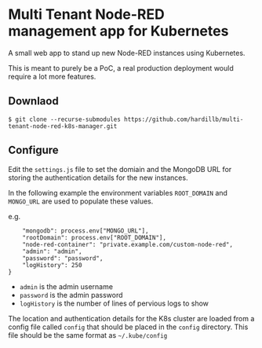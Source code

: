 # Multi Tenant Node-RED management app for Kubernetes

A small web app to stand up new Node-RED instances using Kubernetes.

This is meant to purely be a PoC, a real production deployment would require a lot
more features.

## Downlaod

```
$ git clone --recurse-submodules https://github.com/hardillb/multi-tenant-node-red-k8s-manager.git
```

## Configure

Edit the `settings.js` file to set the domiain and the MongoDB URL for storing the authentication details for the new instances.

In the following example the environment variables `ROOT_DOMAIN` and `MONGO_URL` are used to populate these values.

e.g.

```module.exports = {
	"mongodb": process.env["MONGO_URL"],
	"rootDomain": process.env["ROOT_DOMAIN"],
	"node-red-container": "private.example.com/custom-node-red",
	"admin": "admin",
	"password": "password",
	"logHistory": 250
}
```

 - `admin` is the admin username
 - `password` is the admin password
 - `logHistory` is the number of lines of pervious logs to show

 The location and authentication details for the K8s cluster are loaded from a config file called `config` that should be placed in the `config` directory. This file should be the same format as `~/.kube/config`